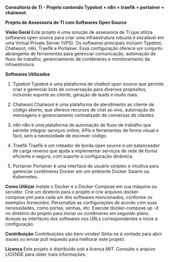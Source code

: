 **Consultoria de TI - Projeto contendo Typebot + n8n + traefik + portainer + chatwoot.**

**Projeto de Assessoria de TI com Softwares Open Source**

**Visão Geral**
Este projeto é uma solução de assessoria de TI que utiliza softwares open source para criar uma infraestrutura robusta e escalável em uma Virtual Private Server (VPS). Os softwares principais incluem Typebot, Chatwoot, n8n, Traefik e Portainer. Essa configuração oferece um conjunto abrangente de ferramentas para gerenciar comunicação, automação de fluxo de trabalho, gerenciamento de contêineres e monitoramento da infraestrutura.

**Softwares Utilizados**
1. Typebot
Typebot é uma plataforma de chatbot open source que permite criar e gerenciar bots de conversação para diversos propósitos, incluindo suporte ao cliente, geração de leads e muito mais.

2. Chatwoot
Chatwoot é uma plataforma de atendimento ao cliente de código aberto, que oferece recursos de chat ao vivo, automação de mensagens e gerenciamento centralizado de conversas de clientes.

4. n8n
n8n é uma plataforma de automação de fluxo de trabalho que permite integrar serviços online, APIs e ferramentas de forma visual e fácil, sem a necessidade de escrever código.

5. Traefik
Traefik é um roteador de borda open source e um balanceador de carga reverso que ajuda a implementar serviços de rede de forma eficiente e segura, com suporte a configuração dinâmica.

6. Portainer
Portainer é uma interface de usuário simples e intuitiva para gerenciar contêineres Docker em um ambiente Docker Swarm ou Kubernetes.

**Como Utilizar**
Instale o Docker e o Docker Compose em sua máquina ou servidor.
Crie um diretório para o projeto e crie arquivos docker-compose.yml para cada um dos softwares mencionados, conforme os exemplos fornecidos.
Personalize as configurações de acordo com suas necessidades, como portas, senhas, etc.
Execute docker-compose up -d no diretório do projeto para iniciar os contêineres em segundo plano.
Acesse as interfaces dos softwares nos URLs correspondentes e inicie a configuração.

**Contribuição**
Contribuições são bem-vindas! Sinta-se à vontade para abrir issues ou enviar pull requests para melhorar este projeto.

**Licença**
Este projeto é distribuído sob a licença MIT. Consulte o arquivo LICENSE para obter mais informações.
